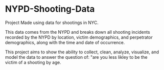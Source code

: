 # NYPD-Shooting-Data
Project Made using data for shootings in NYC.

This data comes from the NYPD and breaks down all shooting incidents recorded by the NYPD by location, victim demographics, and perpetrator demographics, along with the time and date of occurrence.

This project aims to show the ability to collect, clean, analyze, visualize, and model the data to answer the question of: "are you less likley to be the victim of a shooting by age.
